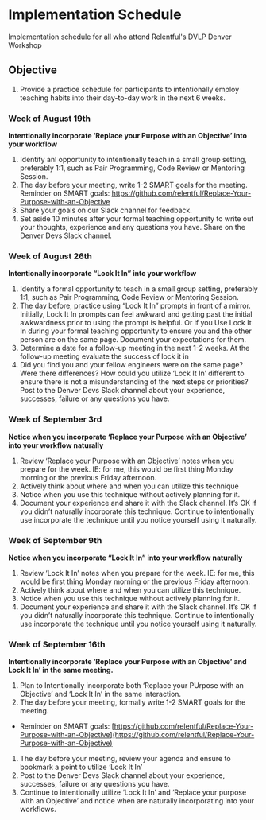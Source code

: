# Implementation Schedule
Implementation schedule for all who attend Relentful's DVLP Denver Workshop

## Objective
1) Provide a practice schedule for participants to intentionally employ teaching habits into their day-to-day work in the next 6 weeks.

### Week of August 19th
**Intentionally incorporate ‘Replace your Purpose with an Objective’ into your workflow**
1. Identify anl opportunity to intentionally teach in a small group setting, preferably 1:1, such as Pair Programming, Code Review or Mentoring Session.
1. The day before your meeting, write 1-2 SMART goals for the meeting.
Reminder on SMART goals: https://github.com/relentful/Replace-Your-Purpose-with-an-Objective
1. Share your goals on our Slack channel for feedback.
1. Set aside 10 minutes after your formal teaching opportunity to write out your thoughts, experience and any questions you have. Share on the Denver Devs Slack channel.

### Week of August 26th
**Intentionally incorporate “Lock It In” into your workflow**
1. Identify a formal opportunity to teach in a small group setting, preferably 1:1, such as Pair Programming, Code Review or Mentoring Session.
1. The day before, practice using “Lock It In” prompts in front of a mirror. Initially, Lock It In prompts can feel awkward and getting past the initial awkwardness prior to using the prompt is helpful. Or if you 
Use Lock It In during your formal teaching opportunity to ensure you and the other person are on the same page. Document your expectations for them.
1. Determine a date for a follow-up meeting in the next 1-2 weeks. At the follow-up meeting evaluate the success of lock it in
1. Did you find you and your fellow engineers were on the same page? Were there differences? How could you utilize ‘Lock It In’ different to ensure there is not a misunderstanding of the next steps or priorities?
Post to the Denver Devs Slack channel about your experience, successes, failure or any questions you have.

### Week of September 3rd
**Notice when you incorporate ‘Replace your Purpose with an Objective’ into your workflow naturally**

1. Review ‘Replace your Purpose with an Objective’ notes when you prepare for the week. IE: for me, this would be first thing Monday morning or the previous Friday afternoon. 
1. Actively think about where and when you can utilize this technique 
1. Notice when you use this technique without actively planning for it.
1. Document your experience and share it with the Slack channel. It’s OK if you didn’t naturally incorporate this technique. Continue to intentionally use incorporate the technique until you notice yourself using it naturally.

### Week of September 9th
**Notice when you incorporate “Lock It In” into your workflow naturally**
1. Review ‘Lock It In’ notes when you prepare for the week. IE: for me, this would be first thing Monday morning or the previous Friday afternoon. 
1. Actively think about where and when you can utilize this technique.
1. Notice when you use this technique without actively planning for it.
1. Document your experience and share it with the Slack channel. It’s OK if you didn’t naturally incorporate this technique. Continue to intentionally use incorporate the technique until you notice yourself using it naturally.

### Week of September 16th
**Intentionally incorporate ‘Replace your Purpose with an Objective’ and Lock It In’ in the same meeting.**
1. Plan to Intentionally incorporate both ‘Replace your PUrpose with an Objective’ and ‘Lock It In’ in the same interaction.
1. The day before your meeting, formally write 1-2 SMART goals for the meeting.
  * Reminder on SMART goals: [https://github.com/relentful/Replace-Your-Purpose-with-an-Objective](https://github.com/relentful/Replace-Your-Purpose-with-an-Objective)
1. The day before your meeting, review your agenda and ensure to bookmark a point to utilize ‘Lock It In’
1. Post to the Denver Devs Slack channel about your experience, successes, failure or any questions you have.
1. Continue to intentionally utilize ‘Lock It In’ and ‘Replace your purpose with an Objective’ and notice when are naturally incorporating into your workflows.
